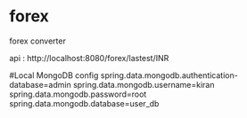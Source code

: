 # forex
forex converter

api : http://localhost:8080/forex/lastest/INR


#Local MongoDB config
spring.data.mongodb.authentication-database=admin
spring.data.mongodb.username=kiran
spring.data.mongodb.password=root
spring.data.mongodb.database=user_db
